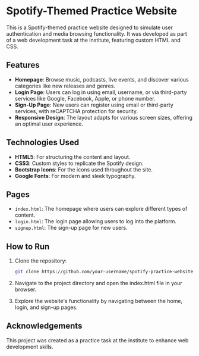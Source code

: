 # Spotify-Themed Practice Website


This is a Spotify-themed practice website designed to simulate user authentication and media browsing functionality. It was developed as part of a web development task at the institute, featuring custom HTML and CSS.

## Features

- **Homepage**: Browse music, podcasts, live events, and discover various categories like new releases and genres.
- **Login Page**: Users can log in using email, username, or via third-party services like Google, Facebook, Apple, or phone number.
- **Sign-Up Page**: New users can register using email or third-party services, with reCAPTCHA protection for security.
- **Responsive Design**: The layout adapts for various screen sizes, offering an optimal user experience.
  
## Technologies Used

- **HTML5**: For structuring the content and layout.
- **CSS3**: Custom styles to replicate the Spotify design.
- **Bootstrap Icons**: For the icons used throughout the site.
- **Google Fonts**: For modern and sleek typography.
  
## Pages

- `index.html`: The homepage where users can explore different types of content.
- `login.html`: The login page allowing users to log into the platform.
- `signup.html`: The sign-up page for new users.

## How to Run

1. Clone the repository:

   ```bash
   git clone https://github.com/your-username/spotify-practice-website.git

2. Navigate to the project directory and open the index.html file in your browser.
3. Explore the website's functionality by navigating between the home, login, and sign-up pages.
## Acknowledgements
This project was created as a practice task at the institute to enhance web development skills.

